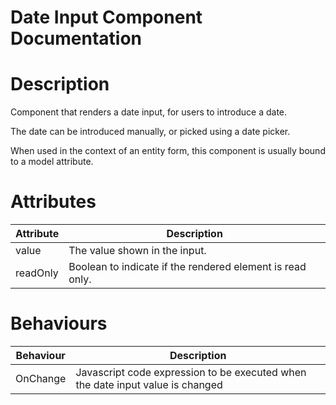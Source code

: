# Date Input Component Documentation

# Description

Component that renders a date input, for users to introduce a date.

The date can be introduced manually, or picked using a date picker.

When used in the context of an entity form, this component is usually bound to a model attribute.

# Attributes

| Attribute | Description                                               |
| --------- | --------------------------------------------------------- |
| value     | The value shown in the input.                             |
| readOnly  | Boolean to indicate if the rendered element is read only. |

# Behaviours

| Behaviour | Description                                                                    |
| --------- | ------------------------------------------------------------------------------ |
| OnChange  | Javascript code expression to be executed when the date input value is changed |
